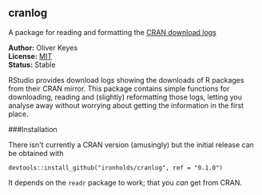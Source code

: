 ## cranlog
A package for reading and formatting the [CRAN download logs](http://cran-logs.rstudio.com/)

__Author:__ Oliver Keyes<br/>
__License:__ [MIT](http://opensource.org/licenses/MIT)<br/>
__Status:__ Stable

RStudio provides download logs showing the downloads of R packages from their CRAN mirror. This package
contains simple functions for downloading, reading and (slightly) reformatting those logs, letting
you analyse away without worrying about getting the information in the first place.

###Installation

There isn't currently a CRAN version (amusingly) but the initial release can be obtained with

    devtools::install_github("ironholds/cranlog", ref = "0.1.0")
    
It depends on the `readr` package to work; that you *can* get from CRAN.
